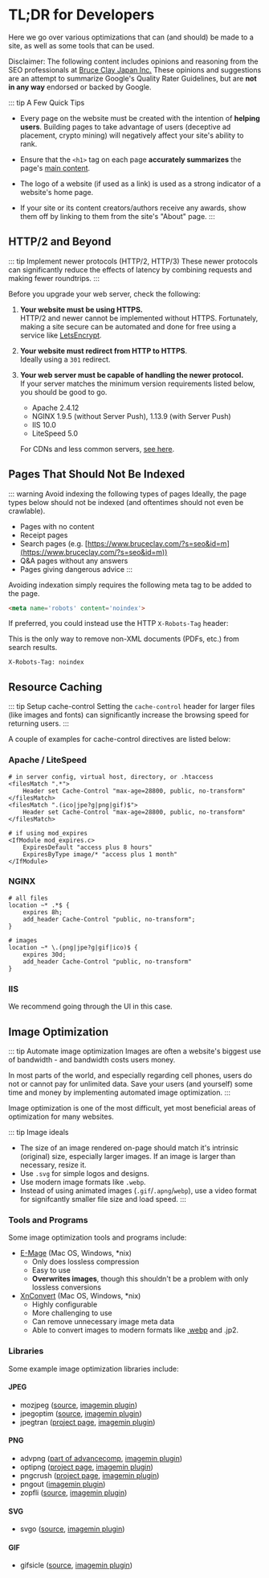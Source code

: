 # TL;DR for Developers

Here we go over various optimizations that can (and should) be made to a site, as well as some tools that can be used.

<div class="note">

Disclaimer: The following content includes opinions and reasoning from the SEO professionals at [Bruce Clay Japan Inc.](https://bruceclay.jpn.com) These opinions and suggestions are an attempt to summarize Google's Quality Rater Guidelines, but are **not in any way** endorsed or backed by Google.

</div>

::: tip A Few Quick Tips

- Every page on the website must be created with the intention of **helping users**. Building pages to take advantage of users (deceptive ad placement, crypto mining) will negatively affect your site's ability to rank.

- Ensure that the `<h1>` tag on each page **accurately summarizes** the page's [main content](/qrg/page-quality-rating-guideline/2-understanding-webpages-and-websites.html#identifying-the-main-content-mc).

- The logo of a website (if used as a link) is used as a strong indicator of a website's home page.

- If your site or its content creators/authors receive any awards, show them off by linking to them from the site's "About" page.
:::

## HTTP/2 and Beyond

::: tip Implement newer protocols (HTTP/2, HTTP/3)
These newer protocols can significantly reduce the effects of latency by combining requests and making fewer roundtrips.
:::

Before you upgrade your web server, check the following:

1. **Your website must be using HTTPS.**  
HTTP/2 and newer cannot be implemented without HTTPS. Fortunately, making a site secure can be automated and done for free using a service like [LetsEncrypt](https://letsencrypt.org/).

2. **Your website must redirect from HTTP to HTTPS**.  
Ideally using a `301` redirect.

3. **Your web server must be capable of handling the newer protocol.**  
If your server matches the minimum version requirements listed below, you should be good to go.

   - Apache 2.4.12
   - NGINX 1.9.5 (without Server Push), 1.13.9 (with Server Push)
   - IIS 10.0
   - LiteSpeed 5.0

   For CDNs and less common servers, [see here](https://en.wikipedia.org/wiki/HTTP/2#Server_software).

## Pages That Should Not Be Indexed

::: warning Avoid indexing the following types of pages
Ideally, the page types below should not be indexed (and oftentimes should not even be crawlable).

- Pages with no content
- Receipt pages
- Search pages (e.g. [https://www.bruceclay.com/?s=seo&id=m](https://www.bruceclay.com/?s=seo&id=m))
- Q&A pages without any answers
- Pages giving dangerous advice
:::

Avoiding indexation simply requires the following meta tag to be added to the page.

``` html
<meta name='robots' content='noindex'>
```

If preferred, you could instead use the HTTP `X-Robots-Tag` header:

<div class="note">

This is the only way to remove non-XML documents (PDFs, etc.) from search results.

</div>

``` http
X-Robots-Tag: noindex
```

## Resource Caching

::: tip Setup cache-control
Setting the `cache-control` header for larger files (like images and fonts) can significantly increase the browsing speed for returning users.
:::

A couple of examples for cache-control directives are listed below:

### Apache / LiteSpeed

``` apacheconf
# in server config, virtual host, directory, or .htaccess
<filesMatch ".*">
    Header set Cache-Control "max-age=28800, public, no-transform"
</filesMatch>
<filesMatch ".(ico|jpe?g|png|gif)$">
    Header set Cache-Control "max-age=28800, public, no-transform"
</filesMatch>

# if using mod_expires
<IfModule mod_expires.c>
    ExpiresDefault "access plus 8 hours"
    ExpiresByType image/* "access plus 1 month"
</IfModule>
```

### NGINX

``` nginx
# all files
location ~* .*$ {
    expires 8h;
    add_header Cache-Control "public, no-transform";
}

# images
location ~* \.(png|jpe?g|gif|ico)$ {
    expires 30d;
    add_header Cache-Control "public, no-transform"
}
```

### IIS

We recommend going through the UI in this case.

## Image Optimization

::: tip Automate image optimization
Images are often a website's biggest use of bandwidth - and bandwidth costs users money.

In most parts of the world, and especially regarding cell phones, users do not or cannot pay for unlimited data. Save your users (and yourself) some time and money by implementing automated image optimization.
:::

Image optimization is one of the most difficult, yet most beneficial areas of optimization for many websites.

::: tip Image ideals

- The size of an image rendered on-page should match it's intrinsic (original) size, especially larger images. If an image is larger than necessary, resize it.
- Use `.svg` for simple logos and designs.
- Use modern image formats like `.webp`.
- Instead of using animated images (`.gif`/`.apng`/`webp`), use a video format for signifcantly smaller file size and load speed.
:::

### Tools and Programs

Some image optimization tools and programs include:

- [E-Mage](https://emage.js.org/) (Mac OS, Windows, *nix)
  - Only does lossless compression
  - Easy to use
  - **Overwrites images**, though this shouldn't be a problem with only lossless conversions
- [XnConvert](https://www.xnview.com/en/xnconvert/) (Mac OS, Windows, *nix)
  - Highly configurable
  - More challenging to use
  - Can remove unnecessary image meta data
  - Able to convert images to modern formats like [.webp](https://developers.google.com/speed/webp/) and .jp2.

### Libraries

Some example image optimization libraries include:

#### JPEG

- mozjpeg ([source](https://github.com/mozilla/mozjpeg), [imagemin plugin](https://github.com/imagemin/imagemin-mozjpeg))
- jpegoptim ([source](https://github.com/tjko/jpegoptim), [imagemin plugin](https://github.com/imagemin/imagemin-jpegoptim))
- jpegtran ([project page](https://jpegclub.org/reference/reference-sources/), [imagemin plugin](https://github.com/imagemin/imagemin-jpegtran))

#### PNG

- advpng ([part of advancecomp](https://github.com/amadvance/advancecomp), [imagemin plugin](https://github.com/imagemin/imagemin-advpng))
- optipng ([project page](http://optipng.sourceforge.net/), [imagemin plugin](https://github.com/imagemin/imagemin-optipng))
- pngcrush ([project page](https://pmt.sourceforge.io/pngcrush/), [imagemin plugin](https://github.com/imagemin/imagemin-pngcrush))
- pngout ([imagemin plugin](https://github.com/imagemin/imagemin-pngout))
- zopfli ([source](https://github.com/google/zopfli), [imagemin plugin](https://github.com/imagemin/imagemin-zopfli))

#### SVG

- svgo ([source](https://github.com/svg/svgo), [imagemin plugin](https://github.com/imagemin/imagemin-svgo))

#### GIF

- gifsicle ([source](https://github.com/kohler/gifsicle), [imagemin plugin](https://github.com/imagemin/imagemin-gifsicle))

